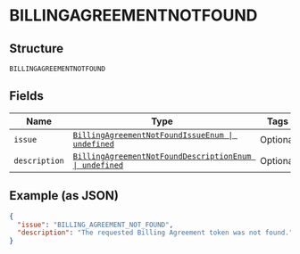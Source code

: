
# BILLINGAGREEMENTNOTFOUND

## Structure

`BILLINGAGREEMENTNOTFOUND`

## Fields

| Name | Type | Tags | Description |
|  --- | --- | --- | --- |
| `issue` | [`BillingAgreementNotFoundIssueEnum \| undefined`](../../doc/models/billing-agreement-not-found-issue-enum.md) | Optional | - |
| `description` | [`BillingAgreementNotFoundDescriptionEnum \| undefined`](../../doc/models/billing-agreement-not-found-description-enum.md) | Optional | - |

## Example (as JSON)

```json
{
  "issue": "BILLING_AGREEMENT_NOT_FOUND",
  "description": "The requested Billing Agreement token was not found."
}
```

